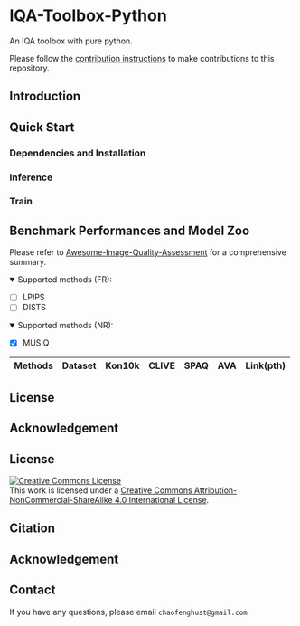# IQA-Toolbox-Python
An IQA toolbox with pure python.

Please follow the [contribution instructions](Instruction.md) to make contributions to this repository.

## Introduction

## Quick Start

### Dependencies and Installation

### Inference

### Train

## Benchmark Performances and Model Zoo

Please refer to [Awesome-Image-Quality-Assessment](https://github.com/chaofengc/Awesome-Image-Quality-Assessment) for a comprehensive summary. 
<details open>
<summary>Supported methods (FR):</summary>

- [ ] LPIPS 
- [ ] DISTS

</details>

<details open>
<summary>Supported methods (NR):</summary>

- [x] MUSIQ

</details>

| Methods | Dataset | Kon10k | CLIVE | SPAQ | AVA | Link(pth) |
| --- | --- | --- | --- | --- | --- | --- |

## License

## Acknowledgement

## License

<a rel="license" href="http://creativecommons.org/licenses/by-nc-sa/4.0/"><img alt="Creative Commons License" style="border-width:0" src="https://i.creativecommons.org/l/by-nc-sa/4.0/88x31.png" /></a><br />This work is licensed under a <a rel="license" href="http://creativecommons.org/licenses/by-nc-sa/4.0/">Creative Commons Attribution-NonCommercial-ShareAlike 4.0 International License</a>.

## Citation

## Acknowledgement

## Contact

If you have any questions, please email `chaofenghust@gmail.com`
